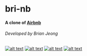 # bri-nb

#### A clone of [Airbnb](https://www.airbnb.com/ "Airbnb")

###### Developed by Brian Jeong

[![alt text][4.1]][4]
[![alt text][3.1]][3]
[![alt text][1.1]][1]
[![alt text][2.1]][2]

[1.1]: http://i68.tinypic.com/6t05e9.jpg (LinkedIn)
[2.1]: http://i65.tinypic.com/e9f252.jpg (Facebook)
[3.1]: http://i63.tinypic.com/33ligky.png (Instagram)
[4.1]: http://i63.tinypic.com/2nsmdkg.png (elbrian)

[1]: https://www.linkedin.com/in/bjjeong/
[2]: https://www.facebook.com/bjjeong1
[3]: https://www.instagram.com/bjjeong
[4]: http://www.elbrian.com/
